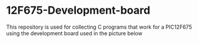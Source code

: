 # 12F675-Development-board

This repository is used for collecting C programs that work for a PIC12F675 using the development board used in the picture below
